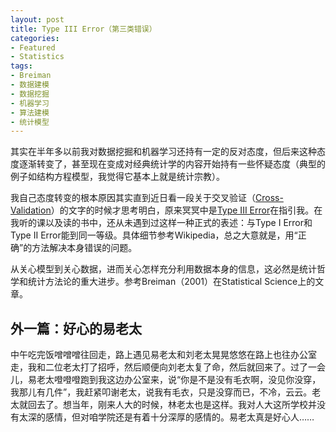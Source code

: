 ```yaml
---
layout: post
title: Type III Error（第三类错误）
categories:
- Featured
- Statistics
tags:
- Breiman
- 数据建模
- 数据挖掘
- 机器学习
- 算法建模
- 统计模型
---
```


其实在半年多以前我对数据挖掘和机器学习还持有一定的反对态度，但后来这种态度逐渐转变了，甚至现在变成对经典统计学的内容开始持有一些怀疑态度（典型的例子如结构方程模型，我觉得它基本上就是统计宗教）。

我自己态度转变的根本原因其实直到近日看一段关于交叉验证（[Cross-Validation](http://en.wikipedia.org/wiki/Cross_validation)）的文字的时候才思考明白，原来冥冥中是[Type III Error](http://en.wikipedia.org/wiki/Type_I_and_type_II_errors)在指引我。在我听的课以及读的书中，还从未遇到过这样一种正式的表述：与Type I Error和Type II Error能到同一等级。具体细节参考Wikipedia，总之大意就是，用“正确”的方法解决本身错误的问题。

从关心模型到关心数据，进而关心怎样充分利用数据本身的信息，这必然是统计哲学和统计方法论的重大进步。参考Breiman（2001）在Statistical Science上的文章。

## 外一篇：好心的易老太

中午吃完饭噌噌噌往回走，路上遇见易老太和刘老太晃晃悠悠在路上也往办公室走，我和二位老太打了招呼，然后顺便向刘老太复了命，然后就回来了。过了一会儿，易老太噔噔噔跑到我这边办公室来，说“你是不是没有毛衣啊，没见你没穿，我那儿有几件”，我赶紧叩谢老太，说我有毛衣，只是没穿而已，不冷，云云。老太就回去了。想当年，刚来人大的时候，林老太也是这样。我对人大这所学校并没有太深的感情，但对咱学院还是有着十分深厚的感情的。易老太真是好心人……

